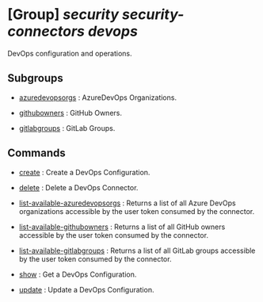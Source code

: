 # [Group] _security security-connectors devops_

DevOps configuration and operations.

## Subgroups

- [azuredevopsorgs](/Commands/security/security-connectors/devops/azuredevopsorgs/readme.md)
: AzureDevOps Organizations.

- [githubowners](/Commands/security/security-connectors/devops/githubowners/readme.md)
: GitHub Owners.

- [gitlabgroups](/Commands/security/security-connectors/devops/gitlabgroups/readme.md)
: GitLab Groups.

## Commands

- [create](/Commands/security/security-connectors/devops/_create.md)
: Create a DevOps Configuration.

- [delete](/Commands/security/security-connectors/devops/_delete.md)
: Delete a DevOps Connector.

- [list-available-azuredevopsorgs](/Commands/security/security-connectors/devops/_list-available-azuredevopsorgs.md)
: Returns a list of all Azure DevOps organizations accessible by the user token consumed by the connector.

- [list-available-githubowners](/Commands/security/security-connectors/devops/_list-available-githubowners.md)
: Returns a list of all GitHub owners accessible by the user token consumed by the connector.

- [list-available-gitlabgroups](/Commands/security/security-connectors/devops/_list-available-gitlabgroups.md)
: Returns a list of all GitLab groups accessible by the user token consumed by the connector.

- [show](/Commands/security/security-connectors/devops/_show.md)
: Get a DevOps Configuration.

- [update](/Commands/security/security-connectors/devops/_update.md)
: Update a DevOps Configuration.
